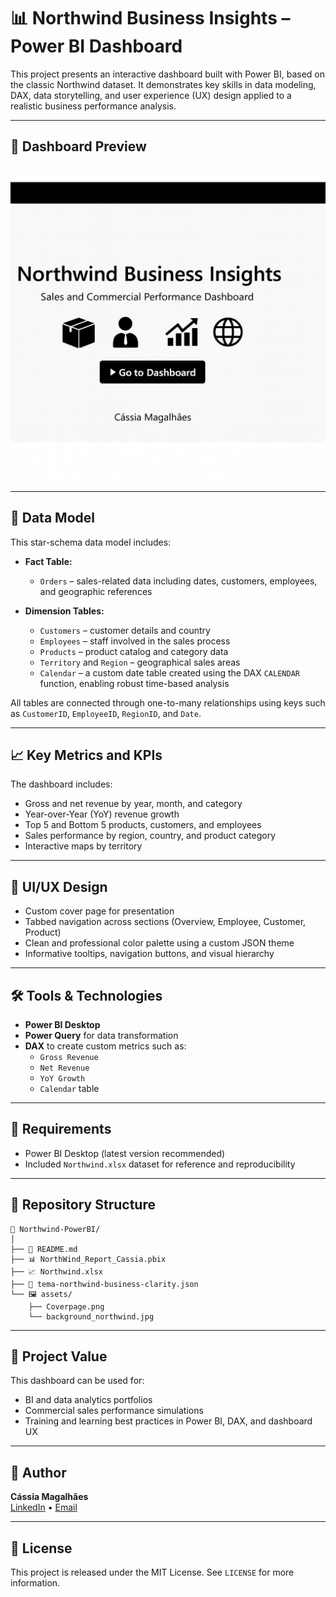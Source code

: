 
# 📊 Northwind Business Insights – Power BI Dashboard

This project presents an interactive dashboard built with Power BI, based on the classic Northwind dataset. It demonstrates key skills in data modeling, DAX, data storytelling, and user experience (UX) design applied to a realistic business performance analysis.

---

## 📸 Dashboard Preview

![Northwind Dashboard Cover](Coverpage.png)

---

## 📁 Data Model

This star-schema data model includes:

- **Fact Table:**
  - `Orders` – sales-related data including dates, customers, employees, and geographic references

- **Dimension Tables:**
  - `Customers` – customer details and country
  - `Employees` – staff involved in the sales process
  - `Products` – product catalog and category data
  - `Territory` and `Region` – geographical sales areas
  - `Calendar` – a custom date table created using the DAX `CALENDAR` function, enabling robust time-based analysis

All tables are connected through one-to-many relationships using keys such as `CustomerID`, `EmployeeID`, `RegionID`, and `Date`.

---

## 📈 Key Metrics and KPIs

The dashboard includes:

- Gross and net revenue by year, month, and category  
- Year-over-Year (YoY) revenue growth  
- Top 5 and Bottom 5 products, customers, and employees  
- Sales performance by region, country, and product category  
- Interactive maps by territory

---

## 🎨 UI/UX Design

- Custom cover page for presentation
- Tabbed navigation across sections (Overview, Employee, Customer, Product)
- Clean and professional color palette using a custom JSON theme
- Informative tooltips, navigation buttons, and visual hierarchy

---

## 🛠️ Tools & Technologies

- **Power BI Desktop**
- **Power Query** for data transformation
- **DAX** to create custom metrics such as:
  - `Gross Revenue`
  - `Net Revenue`
  - `YoY Growth`
  - `Calendar` table

---

## 📌 Requirements

- Power BI Desktop (latest version recommended)  
- Included `Northwind.xlsx` dataset for reference and reproducibility

---

## 📂 Repository Structure

```
📁 Northwind-PowerBI/
│
├── 📄 README.md
├── 📊 NorthWind_Report_Cassia.pbix
├── 📈 Northwind.xlsx
├── 🎨 tema-northwind-business-clarity.json
└── 🖼️ assets/
    ├── Coverpage.png
    └── background_northwind.jpg
```

---

## 🚀 Project Value

This dashboard can be used for:

- BI and data analytics portfolios  
- Commercial sales performance simulations  
- Training and learning best practices in Power BI, DAX, and dashboard UX

---

## 👩 Author

**Cássia Magalhães**  
[LinkedIn](https://www.linkedin.com/in/cassiamagalhaes) • [Email](mailto:cassiacarvalho.pe@gmail.com)

---

## 📄 License

This project is released under the MIT License. See `LICENSE` for more information.
